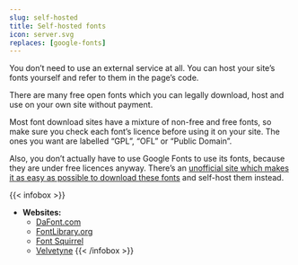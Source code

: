 ```yaml
---
slug: self-hosted
title: Self-hosted fonts
icon: server.svg
replaces: [google-fonts]
---
```

You don’t need to use an external service at all. You can host your site’s fonts yourself and refer to them in the page’s code.

There are many free open fonts which you can legally download, host and use on your own site without payment.

Most font download sites have a mixture of non-free and free fonts, so make sure you check each font’s licence before using it on your site. The ones you want are labelled “GPL”, “OFL” or “Public Domain”.

Also, you don’t actually have to use Google Fonts to use its fonts, because they are under free licences anyway. There’s an [unofficial site which makes it as easy as possible to download these fonts][gfont-download] and self-host them instead.

{{< infobox >}}
- **Websites:**
    - [DaFont.com](https://www.dafont.com/)
    - [FontLibrary.org](https://fontlibrary.org/)
    - [Font Squirrel](https://www.fontsquirrel.com/)
    - [Velvetyne](https://velvetyne.fr/)
{{< /infobox >}}

[gfont-download]: https://google-webfonts-helper.herokuapp.com/fonts
